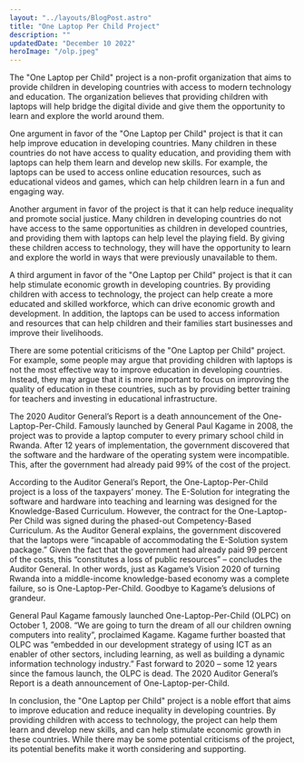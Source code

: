```yaml
---
layout: "../layouts/BlogPost.astro"
title: "One Laptop Per Child Project"
description: ""
updatedDate: "December 10 2022"
heroImage: "/olp.jpeg"
---
```


The "One Laptop per Child" project is a non-profit organization that aims to provide children in developing countries with access to modern technology and education. The organization believes that providing children with laptops will help bridge the digital divide and give them the opportunity to learn and explore the world around them.

One argument in favor of the "One Laptop per Child" project is that it can help improve education in developing countries. Many children in these countries do not have access to quality education, and providing them with laptops can help them learn and develop new skills. For example, the laptops can be used to access online education resources, such as educational videos and games, which can help children learn in a fun and engaging way.

Another argument in favor of the project is that it can help reduce inequality and promote social justice. Many children in developing countries do not have access to the same opportunities as children in developed countries, and providing them with laptops can help level the playing field. By giving these children access to technology, they will have the opportunity to learn and explore the world in ways that were previously unavailable to them.

A third argument in favor of the "One Laptop per Child" project is that it can help stimulate economic growth in developing countries. By providing children with access to technology, the project can help create a more educated and skilled workforce, which can drive economic growth and development. In addition, the laptops can be used to access information and resources that can help children and their families start businesses and improve their livelihoods.

There are some potential criticisms of the "One Laptop per Child" project. For example, some people may argue that providing children with laptops is not the most effective way to improve education in developing countries. Instead, they may argue that it is more important to focus on improving the quality of education in these countries, such as by providing better training for teachers and investing in educational infrastructure.

The 2020 Auditor General’s Report is a death announcement of the One-Laptop-Per-Child. Famously launched by General Paul Kagame in 2008, the project was to provide a laptop computer to every primary school child in Rwanda. After 12 years of implementation, the government discovered that the software and the hardware of the operating system were incompatible. This, after the government had already paid 99% of the cost of the project.

According to the Auditor General’s Report, the One-Laptop-Per-Child project is a loss of the taxpayers’ money. The E-Solution for integrating the software and hardware into teaching and learning was designed for the Knowledge-Based Curriculum. However, the contract for the One-Laptop-Per Child was signed during the phased-out Competency-Based Curriculum. As the Auditor General explains, the government discovered that the laptops were “incapable of accommodating the E-Solution system package.” Given the fact that the government had already paid 99 percent of the costs, this “constitutes a loss of public resources” – concludes the Auditor General. In other words, just as Kagame’s Vision 2020 of turning Rwanda into a middle-income knowledge-based economy was a complete failure, so is One-Laptop-Per-Child. Goodbye to Kagame’s delusions of grandeur.

General Paul Kagame famously launched One-Laptop-Per-Child (OLPC) on October 1, 2008. “We are going to turn the dream of all our children owning computers into reality”, proclaimed Kagame. Kagame further boasted that OLPC was “embedded in our development strategy of using ICT as an enabler of other sectors, including learning, as well as building a dynamic information technology industry.” Fast forward to 2020 – some 12 years since the famous launch, the OLPC is dead. The 2020 Auditor General’s Report is a death announcement of One-Laptop-per-Child.

In conclusion, the "One Laptop per Child" project is a noble effort that aims to improve education and reduce inequality in developing countries. By providing children with access to technology, the project can help them learn and develop new skills, and can help stimulate economic growth in these countries. While there may be some potential criticisms of the project, its potential benefits make it worth considering and supporting.
